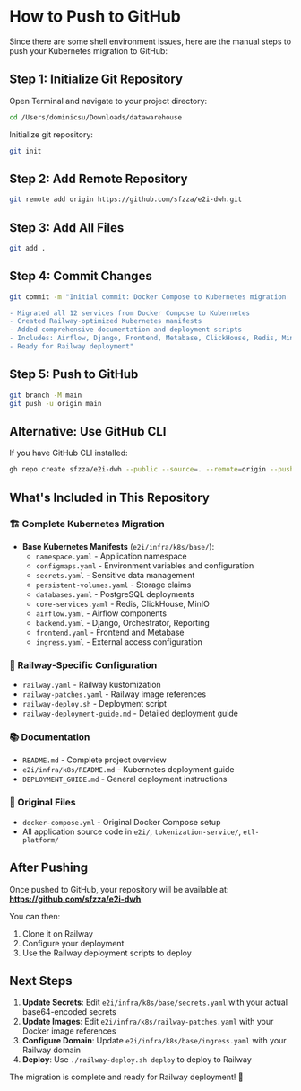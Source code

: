 # How to Push to GitHub

Since there are some shell environment issues, here are the manual steps to push your Kubernetes migration to GitHub:

## Step 1: Initialize Git Repository

Open Terminal and navigate to your project directory:

```bash
cd /Users/dominicsu/Downloads/datawarehouse
```

Initialize git repository:

```bash
git init
```

## Step 2: Add Remote Repository

```bash
git remote add origin https://github.com/sfzza/e2i-dwh.git
```

## Step 3: Add All Files

```bash
git add .
```

## Step 4: Commit Changes

```bash
git commit -m "Initial commit: Docker Compose to Kubernetes migration

- Migrated all 12 services from Docker Compose to Kubernetes
- Created Railway-optimized Kubernetes manifests
- Added comprehensive documentation and deployment scripts
- Includes: Airflow, Django, Frontend, Metabase, ClickHouse, Redis, MinIO, PostgreSQL instances
- Ready for Railway deployment"
```

## Step 5: Push to GitHub

```bash
git branch -M main
git push -u origin main
```

## Alternative: Use GitHub CLI

If you have GitHub CLI installed:

```bash
gh repo create sfzza/e2i-dwh --public --source=. --remote=origin --push
```

## What's Included in This Repository

### 🏗️ Complete Kubernetes Migration
- **Base Kubernetes Manifests** (`e2i/infra/k8s/base/`):
  - `namespace.yaml` - Application namespace
  - `configmaps.yaml` - Environment variables and configuration
  - `secrets.yaml` - Sensitive data management
  - `persistent-volumes.yaml` - Storage claims
  - `databases.yaml` - PostgreSQL deployments
  - `core-services.yaml` - Redis, ClickHouse, MinIO
  - `airflow.yaml` - Airflow components
  - `backend.yaml` - Django, Orchestrator, Reporting
  - `frontend.yaml` - Frontend and Metabase
  - `ingress.yaml` - External access configuration

### 🚀 Railway-Specific Configuration
- `railway.yaml` - Railway kustomization
- `railway-patches.yaml` - Railway image references
- `railway-deploy.sh` - Deployment script
- `railway-deployment-guide.md` - Detailed deployment guide

### 📚 Documentation
- `README.md` - Complete project overview
- `e2i/infra/k8s/README.md` - Kubernetes deployment guide
- `DEPLOYMENT_GUIDE.md` - General deployment instructions

### 🔧 Original Files
- `docker-compose.yml` - Original Docker Compose setup
- All application source code in `e2i/`, `tokenization-service/`, `etl-platform/`

## After Pushing

Once pushed to GitHub, your repository will be available at:
**https://github.com/sfzza/e2i-dwh**

You can then:
1. Clone it on Railway
2. Configure your deployment
3. Use the Railway deployment scripts to deploy

## Next Steps

1. **Update Secrets**: Edit `e2i/infra/k8s/base/secrets.yaml` with your actual base64-encoded secrets
2. **Update Images**: Edit `e2i/infra/k8s/railway-patches.yaml` with your Docker image references
3. **Configure Domain**: Update `e2i/infra/k8s/base/ingress.yaml` with your Railway domain
4. **Deploy**: Use `./railway-deploy.sh deploy` to deploy to Railway

The migration is complete and ready for Railway deployment! 🎉
